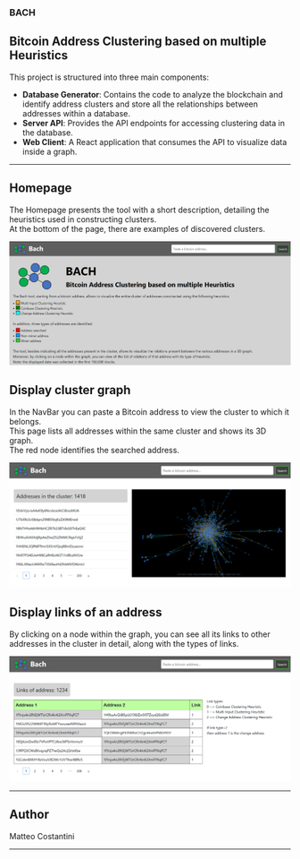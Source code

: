 ### BACH
## Bitcoin Address Clustering based on multiple Heuristics
This project is structured into three main components:<br>
- **Database Generator**: Contains the code to analyze the blockchain and identify address clusters and store all the relationships between addresses within a database.<br>
- **Server API**: Provides the API endpoints for accessing clustering data in the database.<br>
- **Web Client**: A React application that consumes the API to visualize data inside a graph.<br>
***
## Homepage
The Homepage presents the tool with a short description, detailing the heuristics used in constructing clusters.<br>
At the bottom of the page, there are examples of discovered clusters.
<p align="center">
<kbd><img src="https://raw.githubusercontent.com/semifredd0/BACH-tool/master/.github/images/Home.PNG" width="800"/></kbd>
</p>

## Display cluster graph
In the NavBar you can paste a Bitcoin address to view the cluster to which it belongs.<br>
This page lists all addresses within the same cluster and shows its 3D graph.<br>
The red node identifies the searched address.
<p align="center">
<kbd><img src="https://raw.githubusercontent.com/semifredd0/BACH-tool/master/.github/images/Graph.PNG" width="800"/></kbd>
</p>

## Display links of an address
By clicking on a node within the graph, you can see all its links to other addresses in the cluster in detail, along with the types of links.
<p align="center">
<kbd><img src="https://raw.githubusercontent.com/semifredd0/BACH-tool/master/.github/images/Links.PNG" width="800"/></kbd>
</p>

***
## Author
Matteo Costantini
***
